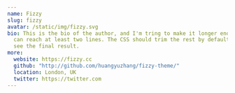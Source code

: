 ```yaml
---
name: Fizzy
slug: fizzy
avatar: /static/img/fizzy.svg
bio: This is the bio of the author, and I'm tring to make it longer enough so it
  can reach at least two lines. The CSS should trim the rest by default. Let's
  see the final result.
more:
  website: https://fizzy.cc
  github: "http://github.com/huangyuzhang/fizzy-theme/"
  location: London, UK
  twitter: https://twitter.com
---
```

